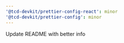 ```yaml
---
'@tcd-devkit/prettier-config-react': minor
'@tcd-devkit/prettier-config': minor
---
```


Update README with better info
